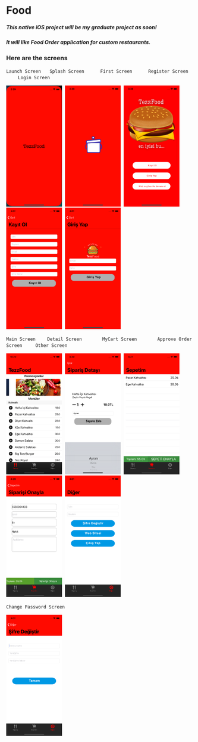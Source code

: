 # Food

<h5>This native iOS project will be my graduate project as soon!</h5>
<h5>It will like Food Order application for custom restaurants.</h5>


<h3>Here are the screens</h3>

`Launch Screen`&nbsp;&nbsp;&nbsp;&nbsp;&nbsp;&nbsp;`Splash Screen` &nbsp;&nbsp;&nbsp;&nbsp;&nbsp;&nbsp;&nbsp;&nbsp;&nbsp;&nbsp;`First Screen` &nbsp;&nbsp;&nbsp;&nbsp;&nbsp;&nbsp;&nbsp;&nbsp;&nbsp;&nbsp;`Register Screen` &nbsp;&nbsp;&nbsp;&nbsp;&nbsp;&nbsp;&nbsp;&nbsp;`Login Screen`

<p float="left">
  <img src="ScreenImages/LaunchScreen.png" width="150" />&nbsp; 
  <img src="ScreenImages/SplashScreen.png" width="150" />&nbsp;
  <img src="ScreenImages/FirstScreen.png" width="150" />&nbsp;
  <img src="ScreenImages/SignupScreen.png" width="150" />&nbsp;
  <img src="ScreenImages/LoginScreen.png" width="150" />&nbsp;
  </br>  
</p>

`Main Screen` &nbsp;&nbsp;&nbsp;&nbsp;&nbsp;&nbsp; `Detail Screen` 
&nbsp;&nbsp;&nbsp;&nbsp;&nbsp;&nbsp;&nbsp;&nbsp;&nbsp;&nbsp;&nbsp;&nbsp; `MyCart Screen` &nbsp;&nbsp;&nbsp;&nbsp;&nbsp;&nbsp;&nbsp;&nbsp;&nbsp;&nbsp;&nbsp;&nbsp; `Approve Order Screen`
&nbsp;&nbsp;&nbsp;&nbsp;&nbsp;&nbsp;&nbsp;&nbsp;`Other Screen` 

<p float = "left">
  <img src="ScreenImages/Simulator Screen Shot - iPhone X - 2019-05-10 at 22.20.48.png" width="150" />&nbsp;
  <img src="ScreenImages/DetailOrderScreen.png" width="150" />&nbsp;
   <img src="ScreenImages/MyCartScreen.png" width="150" />&nbsp;
  <img src="ScreenImages/ApproveOrderScreen.png" width="150" />&nbsp;
  <img src="ScreenImages/OtherScreen.png" width="150" />&nbsp;
  </br>
  </p>
  
  `Change Password Screen` 
  <p float = "left">
  <img src="ScreenImages/ChangePasswordScreen.png" width="150" />&nbsp;
  </p>
  
